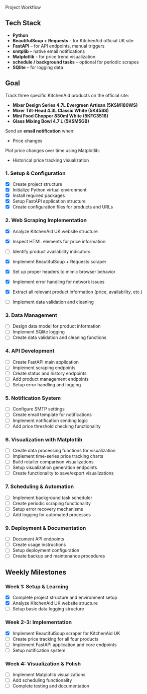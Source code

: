 Project Workflow

## Tech Stack
-  **Python**
-  **BeautifulSoup + Requests** - for KitchenAid official UK site
-  **FastAPI** – for API endpoints, manual triggers
-  **smtplib** – native email notifications
-  **Matplotlib** - for price trend visualization
-  **schedule / background tasks** – optional for periodic scrapes
-  **SQlite** – for logging data

## Goal
Track three specific KitchenAid products on the official site:
-  **Mixer Design Series 4.7L Evergreen Artisan (5KSM180WS)**
-  **Mixer Tilt-Head 4.3L Classic White (5K45SS)**
-  **Mini Food Chopper 830ml White (5KFC3516)**
-  **Glass Mixing Bowl 4.7 L (5KSM5GB)** 

Send an **email notification** when:
-   Price changes

Plot price changes over time using Matplotlib:
-  Historical price tracking visualization


### 1. Setup & Configuration
- [x] Create project structure
- [x] Initialize Python virtual environment
- [x] Install required packages
- [x] Setup FastAPI application structure
- [x] Create configuration files for products and URLs

### 2. Web Scraping Implementation
- [x] Analyze KitchenAid UK website structure
- [x] Inspect HTML elements for price information
- [ ] Identify product availability indicators
- [x] Implement BeautifulSoup + Requests scraper
- [x] Set up proper headers to mimic browser behavior
- [x] Implement error handling for network issues
- [x] Extract all relevant product information (price, availability, etc.)
- [ ] Implement data validation and cleaning


### 3. Data Management
- [ ] Design data model for product information
- [ ] Implement SQlite logging 
- [ ] Create data validation and cleaning functions

### 4. API Development
- [ ] Create FastAPI main application
- [ ] Implement scraping endpoints
- [ ] Create status and history endpoints
- [ ] Add product management endpoints
- [ ] Setup error handling and logging

### 5. Notification System
- [ ] Configure SMTP settings
- [ ] Create email template for notifications
- [ ] Implement notification sending logic
- [ ] Add price threshold checking functionality

### 6. Visualization with Matplotlib
- [ ] Create data processing functions for visualization
- [ ] Implement time-series price tracking charts
- [ ] Build retailer comparison visualizations
- [ ] Setup visualization generation endpoints
- [ ] Create functionality to save/export visualizations

### 7. Scheduling & Automation
- [ ] Implement background task scheduler
- [ ] Create periodic scraping functionality
- [ ] Setup error recovery mechanisms
- [ ] Add logging for automated processes

### 9. Deployment & Documentation
- [ ] Document API endpoints
- [ ] Create usage instructions
- [ ] Setup deployment configuration
- [ ] Create backup and maintenance procedures

##  Weekly Milestones

### Week 1: Setup & Learning
- [x] Complete project structure and environment setup
- [x] Analyze KitchenAid UK website structure
- [ ] Setup basic data logging structure

### Week 2-3: Implementation
- [x] Implement BeautifulSoup scraper for KitchenAid UK
- [ ] Create price tracking for all four products
- [ ] Implement FastAPI application and core endpoints
- [ ] Setup notification system

### Week 4: Visualization & Polish
- [ ] Implement Matplotlib visualizations
- [ ] Add scheduling functionality
- [ ] Complete testing and documentation